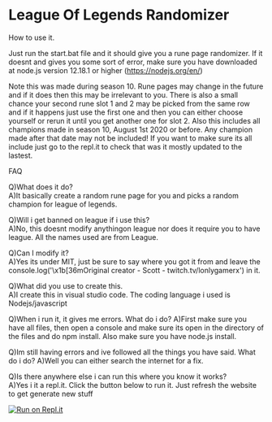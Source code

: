 # League Of Legends Randomizer
How to use it.

Just run the start.bat file and it should give you a rune page randomizer. If it doesnt and gives you some sort of error, make sure you have downloaded at node.js version 12.18.1 or higher (https://nodejs.org/en/)

Note this was made during season 10. Rune pages may change in the future and if it does then this may be irrelevant to you.
There is also a small chance your second rune slot 1 and 2 may be picked from the same row and if it happens just use the first one and then you can either choose yourself or rerun it until you get another one for slot 2. Also this includes all champions made in season 10, August 1st 2020 or before. Any champion made after that date may not be included! If you want to make sure its all include just go to the repl.it to check that was it mostly updated to the lastest.

FAQ

Q)What does it do?  
A)It basically create a random rune page for you and picks a random champion for league of legends.

Q)Will i get banned on league if i use this?  
A)No, this doesnt modify anythingon league nor does it require you to have league. All the names used are from League.

Q)Can I modify it?  
A)Yes its under MIT, just be sure to say where you got it from and leave the console.log('\x1b[36mOriginal creator - Scott - twitch.tv/lonlygamerx') in it.

Q)What did you use to create this.  
A)I create this in visual studio code. The coding language i used is Nodejs/javascript

Q)When i run it, it gives me errors. What do i do?
A)First make sure you have all files, then open a console and make sure its open in the directory of the files and do npm install. Also make sure you have node.js install.

Q)Im still having errors and ive followed all the things you have said. What do i do?
A)Well you can either search the internet for a fix.

Q)Is there anywhere else i can run this where you know it works?  
A)Yes i it a repl.it. Click the button below to run it. Just refresh the website to get generate new stuff

[![Run on Repl.it](https://repl.it/badge/github/LonlyGamerX/League-Of-Legends-Randomizer)](https://repl.it/github/LonlyGamerX/League-Of-Legends-Randomizer)
